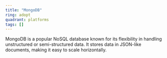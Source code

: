 ```yaml
---
title: "MongoDB"
ring: adopt
quadrant: platforms
tags: []
---
```


MongoDB is a popular NoSQL database known for its flexibility in handling unstructured or semi-structured data. It stores data in JSON-like documents, making it easy to scale horizontally. 
